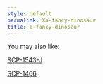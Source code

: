 ```yaml
---
style: default
permalink: Xa-fancy-dinosaur
title: a-fancy-dinosaur
---
```

You may also like:

[SCP-1543-J](http://scp-wiki.net/scp-1543-j)

[SCP-1466](http://scp-wiki.net/scp-1466)
